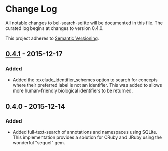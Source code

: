 # Change Log
All notable changes to bel-search-sqlite will be documented in this file. The curated log begins at changes to version 0.4.0.

This project adheres to [Semantic Versioning](http://semver.org/).

## [0.4.1][0.4.1] - 2015-12-17
### Added
- Added the :exclude_identifier_schemes option to search for concepts where their preferred label is not an identifier. This was added to allows more human-friendly biological identifiers to be returned.

## 0.4.0 - 2015-12-14
### Added
- Added full-text-search of annotations and namespaces using SQLite. This implementation provides a solution for CRuby and JRuby using the wonderful "sequel" gem.

[0.4.1]:    https://github.com/OpenBEL/bel.rb-search-sqlite/compare/0.4.0...0.4.1
